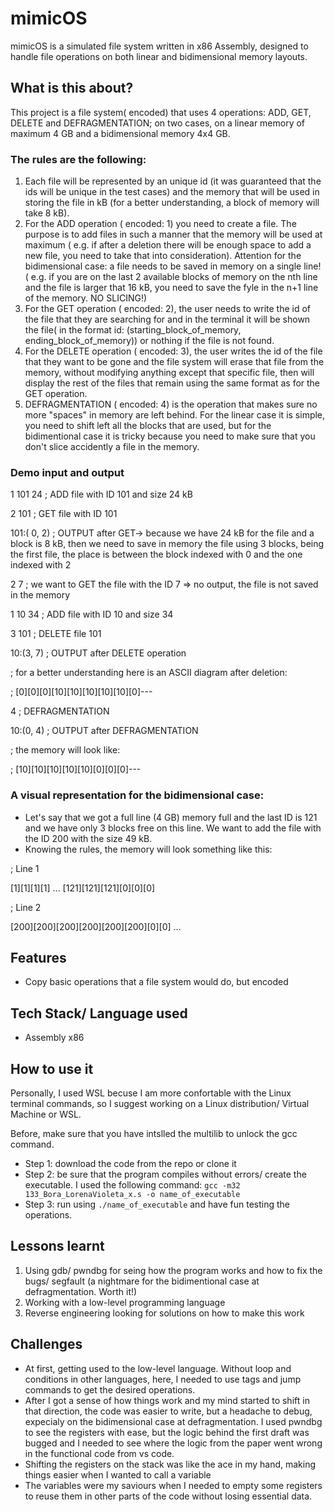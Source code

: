 # mimicOS
mimicOS is a simulated file system written in x86 Assembly, designed to handle file operations on both linear and bidimensional memory layouts.

## What is this about?
This project is a file system( encoded) that uses 4 operations: ADD, GET, DELETE and DEFRAGMENTATION; on two cases, on a linear memory of maximum 4 GB and a bidimensional memory 4x4 GB. 

### The rules are the following:
1. Each file will be represented by an unique id (it was guaranteed that the ids will be unique in the test cases) and the memory that will be used in storing the file in kB (for a better understanding, a block of memory will take 8 kB).
2. For the ADD operation ( encoded: 1) you need to create a file. The purpose is to add files in such a manner that the memory will be used at maximum ( e.g. if after a deletion there will be enough space to add a new file, you need to take that into consideration). Attention for the bidimensional case: a file needs to be saved in memory on a single line! ( e.g. if you are on the last 2 available blocks of memory on the nth line and the file is larger that 16 kB, you need to save the fyle in the n+1 line of the memory. NO SLICING!)
3. For the GET operation ( encoded: 2), the user needs to write the id of the file that they are searching for and in the terminal it will be shown the file( in the format id: (starting_block_of_memory, ending_block_of_memory)) or nothing if the file is not found.
4. For the DELETE operation ( encoded: 3), the user writes the id of the file that they want to be gone and the file system will erase that file from the memory, without modifying anything except that specific file, then will display the rest of the files that remain using the same format as for the GET operation.
5. DEFRAGMENTATION ( encoded: 4) is the operation that makes sure no more "spaces" in memory are left behind. For the linear case it is simple, you need to shift left all the blocks that are used, but for the bidimentional case it is tricky because you need to make sure that you don't slice accidently a file in the memory.

### Demo input and output
1 101 24   ; ADD file with ID 101 and size 24 kB 

2 101      ; GET file with ID 101

101:( 0, 2)  ; OUTPUT after GET-> because we have 24 kB for the file and a block is 8 kB, then we need to save in memory the file using 3 blocks, being the first file, the place is between the block indexed with 0 and the one indexed with 2

2 7        ; we want to GET the file with the ID 7 => no output, the file is not saved in the memory

1 10 34    ; ADD file with ID 10 and size 34 

3 101      ; DELETE file 101

10:(3, 7)  ; OUTPUT after DELETE operation 

; for a better understanding here is an ASCII diagram after deletion:

; [0][0][0][10][10][10][10][10][0]---

4          ; DEFRAGMENTATION

10:(0, 4)  ; OUTPUT after DEFRAGMENTATION

; the memory will look like:

; [10][10][10][10][10][0][0][0]---

### A visual representation for the bidimensional case:
- Let's say that we got a full line (4 GB) memory full and the last ID is 121 and we have only 3 blocks free on this line. We want to add the file with the ID 200 with the size 49 kB.
- Knowing the rules, the memory will look something like this:

; Line 1

[1][1][1][1] ... [121][121][121][0][0][0]

; Line 2

[200][200][200][200][200][200][0][0] ...


## Features
- Copy basic operations that a file system would do, but encoded

## Tech Stack/ Language used
- Assembly x86

## How to use it
Personally, I used WSL becuse I am more confortable with the Linux terminal commands, so I suggest working on a Linux distribution/ Virtual Machine or WSL.

Before, make sure that you have intslled the multilib to unlock the gcc command.

- Step 1: download the code from the repo or clone it
- Step 2: be sure that the program compiles without errors/ create the executable. I used the following command: 
`gcc -m32 133_Bora_LorenaVioleta_x.s -o name_of_executable`
- Step 3: run using `./name_of_executable` and have fun testing the operations.

## Lessons learnt
1. Using gdb/ pwndbg for seing how the program works and how to fix the bugs/ segfault (a nightmare for the bidimentional case at defragmentation. Worth it!)
2. Working with a low-level programming language
3. Reverse engineering looking for solutions on how to make this work

## Challenges
- At first, getting used to the low-level language. Without loop and conditions in other languages, here, I needed to use tags and jump commands to get the desired operations.
- After I got a sense of how things work and my mind started to shift in that direction, the code was easier to write, but a headache to debug, expecialy on the bidimensional case at defragmentation. I used pwndbg to see the registers with ease, but the logic behind the first draft was bugged and I needed to see where the logic from the paper went wrong in the functional code from vs code.
- Shifting the registers on the stack was like the ace in my hand, making things easier when I wanted to call a variable
- The variables were my saviours when I needed to empty some registers to reuse them in other parts of the code without losing essential data.
